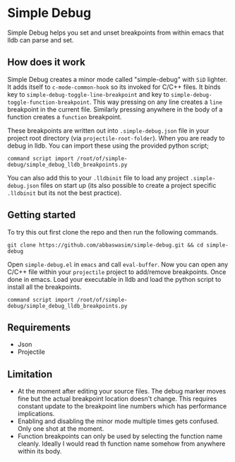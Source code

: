 # Simple Debug
Simple Debug helps you set and unset breakpoints from within emacs that lldb can parse and set.

## How does it work
Simple Debug creates a minor mode called "simple-debug" with `SiD` lighter. It adds itself to `c-mode-common-hook` so its invoked for C/C++ files. It binds <F6> key to `simple-debug-toggle-line-breakpoint` and <F7> key to `simple-debug-toggle-function-breakpoint`. This way pressing <F6> on any line creates a `line` breakpoint in the current file. Similarly pressing <F7> anywhere in the body of a function creates a `function` breakpoint.

These breakpoints are written out into `.simple-debug.json` file in your project root directory (via `projectile-root-folder`). When you are ready to debug in lldb. You can import these using the provided python script;

`command script import /root/of/simple-debug/simple_debug_lldb_breakpoints.py`

You can also add this to your `.lldbinit` file to load any project `.simple-debug.json` files on start up (its also possible to create a project specific `.lldbinit` but its not the best practice).

## Getting started

To try this out first clone the repo and then run the following commands.

```
git clone https://github.com/abbaswasim/simple-debug.git && cd simple-debug
```

Open `simple-debug.el` in `emacs` and call `eval-buffer`. Now you can open any C/C++ file within your `projectile` project to add/remove breakpoints. Once done in emacs. Load your executable in lldb and load the python script to install all the breakpoints.

```
command script import /root/of/simple-debug/simple_debug_lldb_breakpoints.py
```

## Requirements
- Json
- Projectile

## Limitation
- At the moment after editing your source files. The debug marker moves fine but the actual breakpoint location doesn't change. This requires constant update to the breakpoint line numbers which has performance implications.
- Enabling and disabling the minor mode multiple times gets confused. Only one shot at the moment.
- Function breakpoints can only be used by selecting the function name cleanly. Ideally I would read th function name somehow from anywhere within its body.
